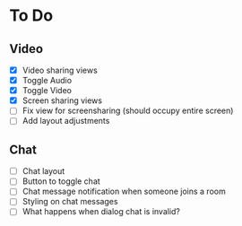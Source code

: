 # To Do

## Video
- [x] Video sharing views
- [x] Toggle Audio
- [x] Toggle Video
- [x] Screen sharing views
- [ ] Fix view for screensharing (should occupy entire screen)
- [ ] Add layout adjustments

## Chat
- [ ] Chat layout
- [ ] Button to toggle chat
- [ ] Chat message notification when someone joins a room
- [ ] Styling on chat messages
- [ ] What happens when dialog chat is invalid?
